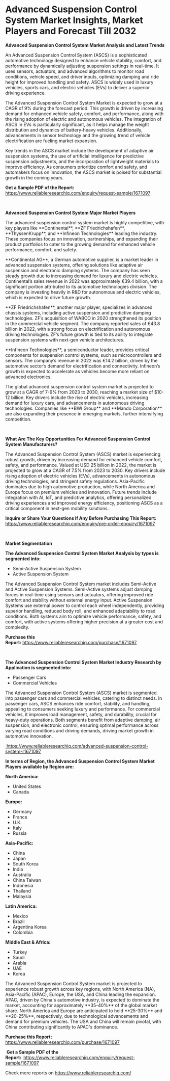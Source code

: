 <p><h1>Advanced Suspension Control System Market Insights, Market Players and Forecast Till 2032</h1></p><p><strong>Advanced Suspension Control System Market Analysis and Latest Trends</strong></p>
<p><p>An Advanced Suspension Control System (ASCS) is a sophisticated automotive technology designed to enhance vehicle stability, comfort, and performance by dynamically adjusting suspension settings in real-time. It uses sensors, actuators, and advanced algorithms to monitor road conditions, vehicle speed, and driver inputs, optimizing damping and ride height for improved handling and safety. ASCS is widely used in luxury vehicles, sports cars, and electric vehicles (EVs) to deliver a superior driving experience.</p><p>The Advanced Suspension Control System Market is expected to grow at a CAGR of 9% during the forecast period. This growth is driven by increasing demand for enhanced vehicle safety, comfort, and performance, along with the rising adoption of electric and autonomous vehicles. The integration of ASCS in EVs is particularly significant, as it helps manage the weight distribution and dynamics of battery-heavy vehicles. Additionally, advancements in sensor technology and the growing trend of vehicle electrification are fueling market expansion.</p><p>Key trends in the ASCS market include the development of adaptive air suspension systems, the use of artificial intelligence for predictive suspension adjustments, and the incorporation of lightweight materials to improve efficiency. As consumers prioritize comfort and safety, and automakers focus on innovation, the ASCS market is poised for substantial growth in the coming years.</p></p>
<p><strong>Get a Sample PDF of the Report:&nbsp;</strong> <a href="https://www.reliableresearchiq.com/enquiry/request-sample/1671097?utm_campaign=973&utm_medium=2&utm_source=Github&utm_content=ia&utm_term=22012025&utm_id=advanced-suspension-control-system">https://www.reliableresearchiq.com/enquiry/request-sample/1671097</a></p>
<p>&nbsp;</p>
<p><strong>Advanced Suspension Control System Major Market Players</strong></p>
<p><p>The advanced suspension control system market is highly competitive, with key players like **Continental**, **ZF Friedrichshafen**, **ThyssenKrupp**, and **Infineon Technologies** leading the industry. These companies focus on innovation, partnerships, and expanding their product portfolios to cater to the growing demand for enhanced vehicle performance, comfort, and safety.</p><p>**Continental AG**, a German automotive supplier, is a market leader in advanced suspension systems, offering solutions like adaptive air suspension and electronic damping systems. The company has seen steady growth due to increasing demand for luxury and electric vehicles. Continental’s sales revenue in 2022 was approximately €39.4 billion, with a significant portion attributed to its automotive technologies division. The company is investing heavily in R&D for autonomous and electric vehicles, which is expected to drive future growth.</p><p>**ZF Friedrichshafen**, another major player, specializes in advanced chassis systems, including active suspension and predictive damping technologies. ZF’s acquisition of WABCO in 2020 strengthened its position in the commercial vehicle segment. The company reported sales of €43.8 billion in 2022, with a strong focus on electrification and autonomous driving technologies. ZF’s future growth is tied to its ability to integrate suspension systems with next-gen vehicle architectures.</p><p>**Infineon Technologies**, a semiconductor leader, provides critical components for suspension control systems, such as microcontrollers and sensors. The company’s revenue in 2022 was €14.2 billion, driven by the automotive sector’s demand for electrification and connectivity. Infineon’s growth is expected to accelerate as vehicles become more reliant on advanced electronics.</p><p>The global advanced suspension control system market is projected to grow at a CAGR of 7-9% from 2023 to 2030, reaching a market size of $10-12 billion. Key drivers include the rise of electric vehicles, increasing demand for luxury cars, and advancements in autonomous driving technologies. Companies like **BWI Group** and **Mando Corporation** are also expanding their presence in emerging markets, further intensifying competition.</p></p>
<p>&nbsp;</p>
<p><strong>What Are The Key Opportunities For Advanced Suspension Control System Manufacturers?</strong></p>
<p><p>The Advanced Suspension Control System (ASCS) market is experiencing robust growth, driven by increasing demand for enhanced vehicle comfort, safety, and performance. Valued at USD 25 billion in 2022, the market is projected to grow at a CAGR of 7.5% from 2023 to 2030. Key drivers include rising adoption of electric vehicles (EVs), advancements in autonomous driving technologies, and stringent safety regulations. Asia-Pacific dominates due to high automotive production, while North America and Europe focus on premium vehicles and innovation. Future trends include integration with AI, IoT, and predictive analytics, offering personalized driving experiences and improved energy efficiency, positioning ASCS as a critical component in next-gen mobility solutions.</p></p>
<p><strong>Inquire or Share Your Questions If Any Before Purchasing This Report:</strong> <a href="https://www.reliableresearchiq.com/enquiry/pre-order-enquiry/1671097?utm_campaign=973&utm_medium=2&utm_source=Github&utm_content=ia&utm_term=22012025&utm_id=advanced-suspension-control-system">https://www.reliableresearchiq.com/enquiry/pre-order-enquiry/1671097</a></p>
<p>&nbsp;</p>
<p><strong>Market Segmentation</strong></p>
<p><strong>The Advanced Suspension Control System Market Analysis by types is segmented into:</strong></p>
<p><ul><li>Semi-Active Suspension System</li><li>Active Suspension System</li></ul></p>
<p><p>The Advanced Suspension Control System market includes Semi-Active and Active Suspension Systems. Semi-Active systems adjust damping forces in real-time using sensors and actuators, offering improved ride comfort and stability without external energy input. Active Suspension Systems use external power to control each wheel independently, providing superior handling, reduced body roll, and enhanced adaptability to road conditions. Both systems aim to optimize vehicle performance, safety, and comfort, with active systems offering higher precision at a greater cost and complexity.</p></p>
<p><strong>Purchase this Report:&nbsp;</strong><a href="https://www.reliableresearchiq.com/purchase/1671097?utm_campaign=973&utm_medium=2&utm_source=Github&utm_content=ia&utm_term=22012025&utm_id=advanced-suspension-control-system">https://www.reliableresearchiq.com/purchase/1671097</a></p>
<p>&nbsp;</p>
<p><strong>The Advanced Suspension Control System Market Industry Research by Application is segmented into:</strong></p>
<p><ul><li>Passenger Cars</li><li>Commercial Vehicles</li></ul></p>
<p><p>The Advanced Suspension Control System (ASCS) market is segmented into passenger cars and commercial vehicles, catering to distinct needs. In passenger cars, ASCS enhances ride comfort, stability, and handling, appealing to consumers seeking luxury and performance. For commercial vehicles, it improves load management, safety, and durability, crucial for heavy-duty operations. Both segments benefit from adaptive damping, air suspension, and electronic control, ensuring optimal performance across varying road conditions and driving demands, driving market growth in automotive innovation.</p></p>
<p><a href="https://www.reliableresearchiq.com/advanced-suspension-control-system-r1671097?utm_campaign=973&utm_medium=2&utm_source=Github&utm_content=ia&utm_term=22012025&utm_id=advanced-suspension-control-system">&nbsp;https://www.reliableresearchiq.com/advanced-suspension-control-system-r1671097</a></p>
<p><strong>In terms of Region, the Advanced Suspension Control System Market Players available by Region are:</strong></p>
<p>
    <p> <strong> North America: </strong>
        <ul>
            <li>United States</li>
            <li>Canada</li>
        </ul>
        </p> 
    <p> <strong> Europe: </strong>
        <ul>
            <li>Germany</li>
            <li>France</li>
            <li>U.K.</li>
            <li>Italy</li>
            <li>Russia</li>
        </ul>
        </p> 
    <p> <strong> Asia-Pacific: </strong>
        <ul>
            <li>China</li>
            <li>Japan</li>
            <li>South Korea</li>
            <li>India</li>
            <li>Australia</li>
            <li>China Taiwan</li>
            <li>Indonesia</li>
            <li>Thailand</li>
            <li>Malaysia</li>
        </ul>
        </p> 
    <p> <strong> Latin America: </strong>
        <ul>
            <li>Mexico</li>
            <li>Brazil</li>
            <li>Argentina Korea</li>
            <li>Colombia</li>
        </ul>
        </p> 
    <p> <strong> Middle East & Africa: </strong>
        <ul>
            <li>Turkey</li>
            <li>Saudi</li>
            <li>Arabia</li>
            <li>UAE</li>
            <li>Korea</li>
        </ul>
    </p>
    </p>
<p><p>The Advanced Suspension Control System market is projected to experience robust growth across key regions, with North America (NA), Asia-Pacific (APAC), Europe, the USA, and China leading the expansion. APAC, driven by China's automotive industry, is expected to dominate the market, accounting for approximately **35-40%** of the global market share. North America and Europe are anticipated to hold **25-30%** and **20-25%**, respectively, due to technological advancements and demand for premium vehicles. The USA and China will remain pivotal, with China contributing significantly to APAC's dominance.</p></p>
<p><strong>Purchase this Report: </strong><a href="https://www.reliableresearchiq.com/purchase/1671097?utm_campaign=973&utm_medium=2&utm_source=Github&utm_content=ia&utm_term=22012025&utm_id=advanced-suspension-control-system">https://www.reliableresearchiq.com/purchase/1671097</a></p>
<p>&nbsp;<strong>Get a Sample PDF of the Report:&nbsp;&nbsp;</strong><a href="https://www.reliableresearchiq.com/enquiry/request-sample/1671097?utm_campaign=973&utm_medium=2&utm_source=Github&utm_content=ia&utm_term=22012025&utm_id=advanced-suspension-control-system">https://www.reliableresearchiq.com/enquiry/request-sample/1671097</a></p>
<p><strong></strong></p>
<p>Check more reports on <a href="https://www.reliableresearchiq.com/?utm_campaign=973&utm_medium=2&utm_source=Github&utm_content=ia&utm_term=22012025&utm_id=advanced-suspension-control-system">https://www.reliableresearchiq.com/</a></p>